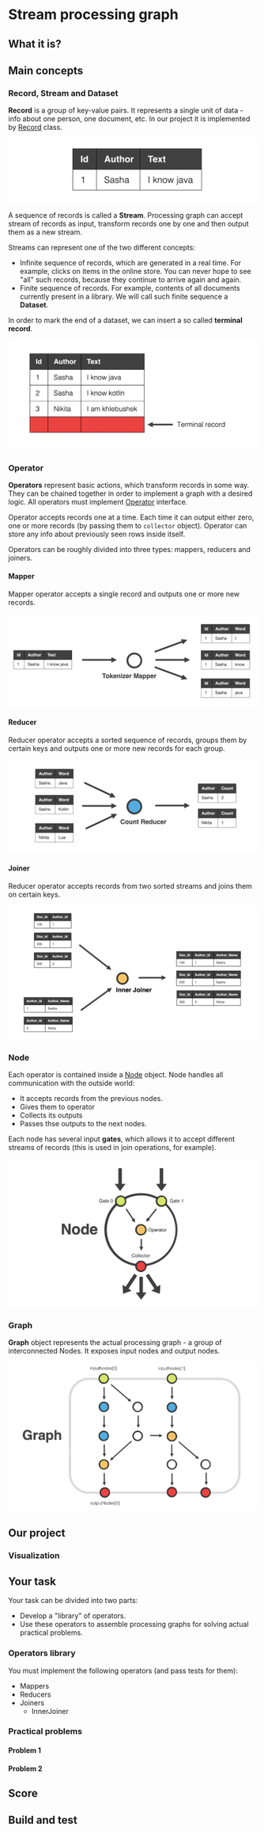 # Stream processing graph

## What it is?

## Main concepts

### Record, Stream and Dataset

**Record** is a group of key-value pairs. It represents a single unit of data - info about one person, one document, etc. In our project it is implemented by [Record](src/main/java/io/github/javaasasecondlanguage/homework01/Record.java) class. 

![record](pics/record.png)

A sequence of records is called a **Stream**. Processing graph can accept stream of records as input, transform records one by one and then output them as a new stream.  

Streams can represent one of the two different concepts:
* Infinite sequence of records, which are generated in a real time. For example, clicks on items in the online store. You can never hope to see "all" such records, because they continue to arrive again and again. 
* Finite sequence of records. For example, contents of all documents currently present in a library. We will call such finite sequence a **Dataset**. 

In order to mark the end of a dataset, we can insert a so called **terminal record**.     

![Terminal record](pics/terminal_record.png)

### Operator

**Operators** represent basic actions, which transform records in some way. They can be chained together in order to implement a graph with a desired logic. All operators must implement [Operator](src/main/java/io/github/javaasasecondlanguage/homework01/ops/Operator.java) interface.

Operator accepts records one at a time. Each time it can output either zero, one or more records (by passing them to `collector` object). Operator can store any info about previously seen rows inside itself.      

Operators can be roughly divided into three types: mappers, reducers and joiners. 

#### Mapper

Mapper operator accepts a single record and outputs one or more new records. 

![Mapper](pics/mapper.png)

#### Reducer

Reducer operator accepts a sorted sequence of records, groups them by certain keys and outputs one or more new records for each group.

![Reducer](pics/reducer.png)

#### Joiner

Reducer operator accepts records from two sorted streams and joins them on certain keys.

![Joiner](pics/joiner.png)

### Node

Each operator is contained inside a [Node](src/main/java/io/github/javaasasecondlanguage/homework01/CompNode.java) object. Node handles all communication with the outside world: 
* It accepts records from the previous nodes.
* Gives them to operator
* Collects its outputs
* Passes thse outputs to the next nodes.

Each node has several input **gates**, which allows it to accept different streams of records (this is used in join operations, for example).  
   
![Node](pics/node.png)

### Graph

**Graph** object represents the actual processing graph - a group of interconnected Nodes. It exposes input nodes and output nodes.
 
![Graph](pics/graph.png)

## Our project

### Visualization

## Your task

Your task can be divided into two parts:
* Develop a "library" of operators.
* Use these operators to assemble processing graphs for solving actual practical problems.

### Operators library

You must implement the following operators (and pass tests for them):
* Mappers
* Reducers
* Joiners
    - InnerJoiner
    
### Practical problems

#### Problem 1
#### Problem 2

## Score

## Build and test
 